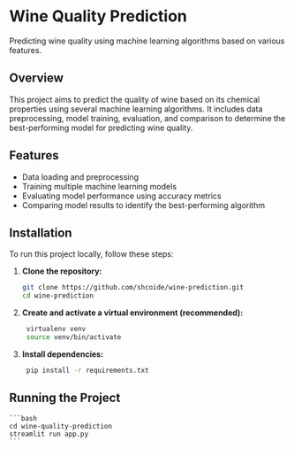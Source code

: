 # Wine Quality Prediction

Predicting wine quality using machine learning algorithms based on various features.

## Overview

This project aims to predict the quality of wine based on its chemical properties using several machine learning algorithms. It includes data preprocessing, model training, evaluation, and comparison to determine the best-performing model for predicting wine quality.

## Features

- Data loading and preprocessing
- Training multiple machine learning models
- Evaluating model performance using accuracy metrics
- Comparing model results to identify the best-performing algorithm

## Installation

To run this project locally, follow these steps:

1. **Clone the repository:**

   ```bash
   git clone https://github.com/shcoide/wine-prediction.git
   cd wine-prediction
   ```
2. **Create and activate a virtual environment (recommended):**
   ```bash
    virtualenv venv
    source venv/bin/activate
    ```
3. **Install dependencies:**
   ```bash
    pip install -r requirements.txt
    ```

## Running the Project

    ```bash
    cd wine-quality-prediction
    streamlit run app.py
    ```

